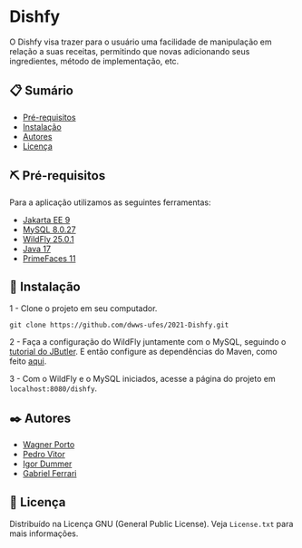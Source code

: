 # Dishfy

O Dishfy visa trazer para o usuário uma facilidade de manipulação em relação a suas receitas, permitindo que novas adicionando seus ingredientes, método de implementação, etc.

## 📋 Sumário

- [Pré-requisitos](#pre-req)
- [Instalação](#gettin-started)
- [Autores](#authors)
- [Licença](#license)

## ⛏️ Pré-requisitos <a name = "pre-req"></a>

Para a aplicação utilizamos as seguintes ferramentas:

- [Jakarta EE 9](https://jakarta.ee/release/9/)
- [MySQL 8.0.27](https://dev.mysql.com/doc/relnotes/mysql/8.0/en/news-8-0-27.html)
- [WildFly 25.0.1](https://www.wildfly.org/news/2021/11/04/WildFly2501-Released/)
- [Java 17](https://www.oracle.com/java/technologies/javase/jdk17-archive-downloads.html)
- [PrimeFaces 11](https://www.primefaces.org/primefaces-11-0-0-rc1-released/)

## 🚀 Instalação <a name = "gettin-started"></a>

1 - Clone o projeto em seu computador.
```
git clone https://github.com/dwws-ufes/2021-Dishfy.git
```
2 - Faça a configuração do WildFly juntamente com o MySQL, seguindo o [tutorial do JButler](https://github.com/dwws-ufes/javahostel/tree/main/jakartaee9). E então configure as dependências do Maven, como feito [aqui](https://github.com/dwws-ufes/javahostel/tree/main/jakartaee9).

3 - Com o WildFly e o MySQL iniciados, acesse a página do projeto em `localhost:8080/dishfy`.


## ✒️ Autores <a name = "authors"></a>

- [Wagner Porto](https://github.com/wagnerpf)
- [Pedro Vitor](https://github.com/pedrovic7997)
- [Igor Dummer](https://github.com/IgorDummer)
- [Gabriel Ferrari](https://github.com/gabkyo)

## 🔐 Licença <a name = "license"></a>

Distribuído na Licença GNU (General Public License). Veja `License.txt` para mais informações.
